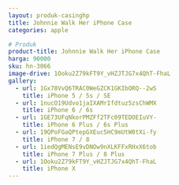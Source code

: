 ```yaml
---
layout: produk-casinghp
title: Johnnie Walk Her iPhone Case
categories: apple

# Produk
product-title: Johnnie Walk Her iPhone Case
harga: 90000
sku: hn-3066
image-drive: 1Ooku2Z79kFT9Y_vHZJTJG7x4QhT-FhaL
gallery:
  - url: 1Gx78VvQ6TRAC0WeGZCK1GKIbORQ--2wS
    title: iPhone 5 / 5s / SE
  - url: 1nucO19Udvo1jaIXAMrIfdtuz5zsChWMX
    title: iPhone 6 / 6s
  - url: 1GE73UFqNkorPMZFf2TFc09TEDOEIuVY-
    title: iPhone 6 Plus / 6s Plus
  - url: 19QPoFGaQPtepGXEuc5HC9mUtW0tXi-fy
    title: iPhone 7 / 8
  - url: 1iedQgMENsE9vDNOw9nXLKFFxRHxX6tob
    title: iPhone 7 Plus / 8 Plus
  - url: 1Ooku2Z79kFT9Y_vHZJTJG7x4QhT-FhaL
    title: iPhone X
---
```

